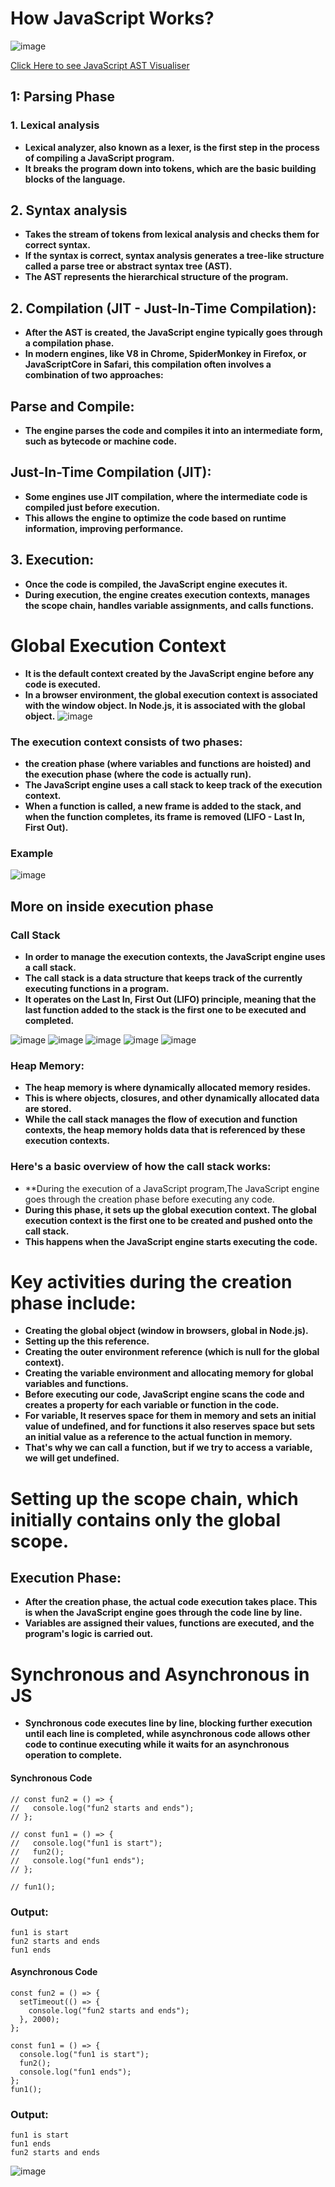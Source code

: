 # How JavaScript Works?
![image](https://github.com/user-attachments/assets/bb5d910b-d125-48f0-8b90-db83e526d824)

[Click Here to see JavaScript AST Visualiser](https://www.jointjs.com/demos/abstract-syntax-tree)

## 1: Parsing Phase
### 1. Lexical analysis
- **Lexical analyzer, also known as a lexer, is the first step in the process of compiling a JavaScript program.**
- **It breaks the program down into tokens, which are the basic building blocks of the language.**

## 2. Syntax analysis
- **Takes the stream of tokens from lexical analysis and checks them for correct syntax.**
- **If the syntax is correct, syntax analysis generates a tree-like structure called a parse tree or abstract syntax tree (AST).**
- **The AST represents the hierarchical structure of the program.**

## 2. Compilation (JIT - Just-In-Time Compilation):
- **After the AST is created, the JavaScript engine typically goes through a compilation phase.**
- **In modern engines, like V8 in Chrome, SpiderMonkey in Firefox, or JavaScriptCore in Safari, this compilation often involves a combination of two approaches:**

## Parse and Compile: 
- **The engine parses the code and compiles it into an intermediate form, such as bytecode or machine code.**

## Just-In-Time Compilation (JIT): 
- **Some engines use JIT compilation, where the intermediate code is compiled just before execution.**
- **This allows the engine to optimize the code based on runtime information, improving performance.**

## 3. Execution:
- **Once the code is compiled, the JavaScript engine executes it.**
- **During execution, the engine creates execution contexts, manages the scope chain, handles variable assignments, and calls functions.**
# Global Execution Context
- **It is the default context created by the JavaScript engine before any code is executed.**
- **In a browser environment, the global execution context is associated with the window object.
In Node.js, it is associated with the global object.**
![image](https://github.com/user-attachments/assets/6a22a090-bd4c-4d24-9463-ec42eabb5ffb)


### The execution context consists of two phases: 
- **the creation phase (where variables and functions are hoisted) and the execution phase (where the code is actually run).**
- **The JavaScript engine uses a call stack to keep track of the execution context.**
- **When a function is called, a new frame is added to the stack, and when the function completes, its frame is removed (LIFO - Last In, First Out).**
### Example
![image](https://github.com/user-attachments/assets/1c843b45-e451-4c55-a139-c95a1bed6fec)

## More on inside execution phase
### Call Stack
- **In order to manage the execution contexts, the JavaScript engine uses a call stack.**
- **The call stack is a data structure that keeps track of the currently executing functions in a program.**
- **It operates on the Last In, First Out (LIFO) principle, meaning that the last function added to the stack is the first one to be executed and completed.**

![image](https://github.com/user-attachments/assets/3739b9df-3644-4091-bff5-3ccedb2fcdf1) ![image](https://github.com/user-attachments/assets/569951f2-dd8e-4efb-a9b7-7e4d40d471a1)
![image](https://github.com/user-attachments/assets/524db53f-2b00-49d1-85b9-864ee263ae1f) ![image](https://github.com/user-attachments/assets/ad8118f1-0bf0-488a-869c-e88065e7c566)
![image](https://github.com/user-attachments/assets/ecf3d79b-feb2-4036-9db9-3bfa071718a7)

### Heap Memory:
- **The heap memory is where dynamically allocated memory resides.**
- **This is where objects, closures, and other dynamically allocated data are stored.**
- **While the call stack manages the flow of execution and function contexts, the heap memory holds data that is referenced by these execution contexts.**

### Here's a basic overview of how the call stack works:
- **During the execution of a JavaScript program,The JavaScript engine goes through the creation phase before executing any code.
- **During this phase, it sets up the global execution context. The global execution context is the first one to be created and pushed onto the call stack.**
- **This happens when the JavaScript engine starts executing the code.**

# Key activities during the creation phase include:
- **Creating the global object (window in browsers, global in Node.js).**
- **Setting up the this reference.**
- **Creating the outer environment reference (which is null for the global context).**
- **Creating the variable environment and allocating memory for global variables and functions.**
- **Before executing our code, JavaScript engine scans the code and creates a property for each variable or function in the code.**
- **For variable, It reserves space for them in memory and sets an initial value of undefined, and for functions it also reserves space but sets an initial value as a reference to the actual function in memory.**
- **That's why we can call a function, but if we try to access a variable, we will get undefined.**

# Setting up the scope chain, which initially contains only the global scope.

## Execution Phase:
- **After the creation phase, the actual code execution takes place. This is when the JavaScript engine goes through the code line by line.**
- **Variables are assigned their values, functions are executed, and the program's logic is carried out.**
# Synchronous and Asynchronous in JS
- **Synchronous code executes line by line, blocking further execution until each line is completed, while asynchronous code allows other code to continue executing while it waits for an asynchronous operation to complete.**
#### Synchronous Code
```
// const fun2 = () => {
//   console.log("fun2 starts and ends");
// };

// const fun1 = () => {
//   console.log("fun1 is start");
//   fun2();
//   console.log("fun1 ends");
// };

// fun1();
```
### Output:
```
fun1 is start
fun2 starts and ends
fun1 ends
```
#### Asynchronous Code
```
const fun2 = () => {
  setTimeout(() => {
    console.log("fun2 starts and ends");
  }, 2000);
};

const fun1 = () => {
  console.log("fun1 is start");
  fun2();
  console.log("fun1 ends");
};
fun1();
```
### Output:
```
fun1 is start
fun1 ends
fun2 starts and ends
```
![image](https://github.com/user-attachments/assets/fc2763c8-9089-425f-b646-d12d277f8d3a)
